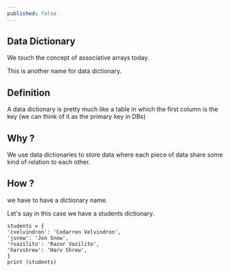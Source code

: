 ```yaml
---
published: false
---
```

## Data Dictionary

We touch the concept of associative arrays today.

This is another name for data dictionary.

## Definition
A data dictionary is pretty much like a table in which the first column is the key (we can think of it as the primary key in DBs)

## Why ?
We use data dictionaries to store data where each piece of data share some kind of relation to each other.

## How ?
we have to have a dictionary name.

Let's say in this case we have a students dictionary.

```
students = {
'cvelvindron': 'Codarren Velvindron',
'jsnow': 'Jon Snow',
'rvazilito': 'Razor Vazilito',
'harvshrew': 'Harv Shrew',
}
print (students)
```